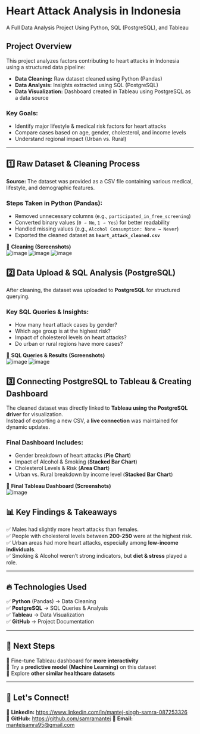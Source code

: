 # Heart Attack Analysis in Indonesia  
A Full Data Analysis Project Using Python, SQL (PostgreSQL), and Tableau  

## Project Overview  
This project analyzes factors contributing to heart attacks in Indonesia using a structured data pipeline:  

- **Data Cleaning:** Raw dataset cleaned using Python (Pandas)  
- **Data Analysis:** Insights extracted using SQL (PostgreSQL)  
- **Data Visualization:** Dashboard created in Tableau using PostgreSQL as a data source  

### **Key Goals:**  
- Identify major lifestyle & medical risk factors for heart attacks  
- Compare cases based on age, gender, cholesterol, and income levels  
- Understand regional impact (Urban vs. Rural)  

---

## 1️⃣ Raw Dataset & Cleaning Process  
**Source:** The dataset was provided as a CSV file containing various medical, lifestyle, and demographic features.  

### **Steps Taken in Python (Pandas):**  
- Removed unnecessary columns (e.g., `participated_in_free_screening`)  
- Converted binary values (`0 → No`, `1 → Yes`) for better readability  
- Handled missing values (e.g., `Alcohol Consumption: None → Never`)  
- Exported the cleaned dataset as **`heart_attack_cleaned.csv`**  

📌 **Cleaning (Screenshots)**  
![image](https://github.com/user-attachments/assets/03b98b7e-ea33-4881-a9be-39a12787b91a)
![image](https://github.com/user-attachments/assets/790b345b-cd87-4cb5-bb40-d49b63a213e0)
![image](https://github.com/user-attachments/assets/7c278c39-8454-41e4-9f44-aadff784c2dd)


## 2️⃣ Data Upload & SQL Analysis (PostgreSQL)  
After cleaning, the dataset was uploaded to **PostgreSQL** for structured querying.  

### **Key SQL Queries & Insights:**  
- How many heart attack cases by gender?  
- Which age group is at the highest risk?  
- Impact of cholesterol levels on heart attacks?  
- Do urban or rural regions have more cases?  

📌 **SQL Queries & Results (Screenshots)**  
![image](https://github.com/user-attachments/assets/f6ccfac9-d806-4388-91c5-d219730c0833)
![image](https://github.com/user-attachments/assets/c2af31e9-668b-49bd-9969-577d68a2deb9)



## 3️⃣ Connecting PostgreSQL to Tableau & Creating Dashboard  
The cleaned dataset was directly linked to **Tableau using the PostgreSQL driver** for visualization.  
Instead of exporting a new CSV, a **live connection** was maintained for dynamic updates.  

### **Final Dashboard Includes:**  
- Gender breakdown of heart attacks (**Pie Chart**)  
- Impact of Alcohol & Smoking (**Stacked Bar Chart**)  
- Cholesterol Levels & Risk (**Area Chart**)  
- Urban vs. Rural breakdown by income level (**Stacked Bar Chart**)  

📌 **Final Tableau Dashboard (Screenshots)**  
![image](https://github.com/user-attachments/assets/618d40ce-4338-482b-b946-2ba719be8dbc)


## 📊 Key Findings & Takeaways  
✅ Males had slightly more heart attacks than females.  
✅ People with cholesterol levels between **200-250** were at the highest risk.  
✅ Urban areas had more heart attacks, especially among **low-income individuals**.  
✅ Smoking & Alcohol weren’t strong indicators, but **diet & stress** played a role.  

---

## 🔥 Technologies Used  
✅ **Python** (Pandas) → Data Cleaning  
✅ **PostgreSQL** → SQL Queries & Analysis  
✅ **Tableau** → Data Visualization  
✅ **GitHub** → Project Documentation  

---

## 🚀 Next Steps  
🔹 Fine-tune Tableau dashboard for **more interactivity**  
🔹 Try a **predictive model (Machine Learning)** on this dataset  
🔹 Explore **other similar healthcare datasets**  

---

## 🤝 Let's Connect!  
💼 **LinkedIn:** https://www.linkedin.com/in/mantej-singh-samra-087253326  
📂 **GitHub:** https://github.com/samramantej
📧 **Email:** mantejsamra95@gmail.com
